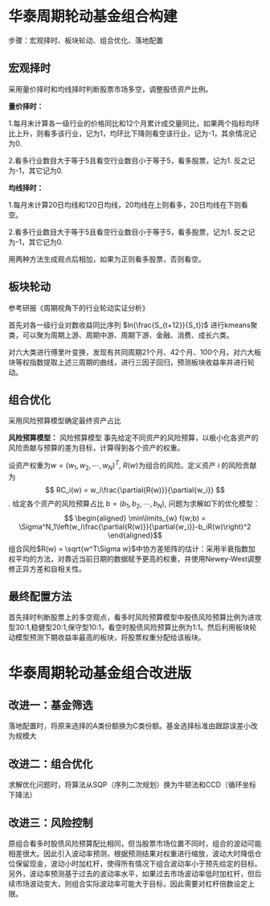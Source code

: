 # 华泰周期轮动基金组合构建

步骤：宏观择时、板块轮动、组合优化、落地配置

## 宏观择时

采用量价择时和均线择时判断股票市场多空，调整股债资产比例。

**量价择时：**

1.每月末计算各一级行业的价格同比和12个月累计成交量同比，如果两个指标均环比上升，则看多该行业，记为1，均环比下降则看空该行业，记为-1，其余情况记为0.

2.看多行业数目大于等于5且看空行业数目小于等于5，看多股票，记为1. 反之记为-1，其它记为0.

**均线择时：**

1.每月末计算20日均线和120日均线，20均线在上则看多，20日均线在下则看空。

2.看多行业数目大于等于5且看空行业数目小于等于5，看多股票，记为1. 反之记为-1，其它记为0.

用两种方法生成观点后相加，如果为正则看多股票，否则看空。

## 板块轮动

参考研报《周期视角下的行业轮动实证分析》

首先对各一级行业对数收益同比序列 $ln(\frac{S_{t+12}}{S_t})$ 进行kmeans聚类，可以聚为周期上游、周期中游、周期下游、金融、消费、成长六类。

对六大类进行傅里叶变换，发现有共同周期21个月、42个月、100个月。对六大板块等权指数提取上述三周期的曲线，进行三因子回归，预测板块收益率并进行轮动。

## 组合优化

采用风险预算模型确定最终资产占比

**风险预算模型：** 风险预算模型 事先给定不同资产的风险预算，以极小化各资产的风险贡献与预算的差为目标，计算得到各个资产的权重。

设资产权重为$w = (w_1,w_2,\cdots,w_N)^T$, $R(w)$为组合的风险。定义资产 $i$ 的风险贡献为
$$ RC_i(w) = w_i\frac{\partial{R(w)}}{\partial{w_i}} $$.
给定各个资产的风险预算占比 $b = (b_1,b_2,\cdots,b_N),$ 问题为求解如下的优化模型：
$$ \begin{aligned}
\min\limits_{w} f(w;b) = \Sigma^N_1\left(w_i\frac{\partial{R(w)}}{\partial{w_i}}-b_iR(w)\right)^2
\end{aligned}$$
组合风险$R(w) = \sqrt{w^T\Sigma w}$中协方差矩阵的估计：采用半衰指数加权平均的方法，对靠近当前日期的数据赋予更高的权重，并使用Newey-West调整修正异方差和自相关性。

## 最终配置方法

首先择时判断股票上的多空观点，看多时风险预算模型中股债风险预算比例为进攻型30:1,稳健型20:1,保守型10:1，看空时股债风险预算比例为1:1。然后利用板块轮动模型预测下期收益率最高的板块，将股票权重分配给该板块。

# 华泰周期轮动基金组合改进版

## 改进一：基金筛选

落地配置时，将原来选择的A类份额换为C类份额。基金选择标准由跟踪误差小改为规模大

## 改进二：组合优化

求解优化问题时，将算法从SQP（序列二次规划）换为牛顿法和CCD（循环坐标下降法）

## 改进三：风险控制

原组合看多时股债风险预算配比相同，但当股票市场位置不同时，组合的波动可能相差很大。因此引入波动率预测，根据预测结果对权重进行缩放，波动大时降低仓位保留现金，波动小时加杠杆，使得所有情况下组合波动率小于预先给定的目标。另外，波动率预测基于过去的波动率水平，如果过去市场波动率低时加杠杆，但后续市场波动变大，则组合实际波动率可能大于目标，因此需要对杠杆倍数设定上限。
